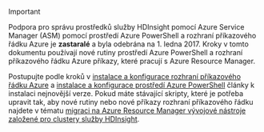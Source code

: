 > [!IMPORTANT]
> Podpora pro správu prostředků služby HDInsight pomocí Azure Service Manager (ASM) pomocí prostředí Azure PowerShell a rozhraní příkazového řádku Azure je **zastaralé** a byla odebrána na 1. ledna 2017. Kroky v tomto dokumentu používají nové rutiny prostředí Azure PowerShell a rozhraní příkazového řádku Azure příkazy, které pracují s Azure Resource Manager.
> 
> Postupujte podle kroků v [instalace a konfigurace rozhraní příkazového řádku Azure](../articles/cli-install-nodejs.md) a [instalace a konfigurace prostředí Azure PowerShell](/powershell/azureps-cmdlets-docs) články k instalaci nejnovější verze. Pokud máte stávající skripty, které je potřeba upravit tak, aby nové rutiny nebo nové příkazy rozhraní příkazového řádku najdete v tématu [migraci na Azure Resource Manager vývojové nástroje založené pro clustery služby HDInsight](../articles/hdinsight/hdinsight-hadoop-development-using-azure-resource-manager.md).
> 
> 


